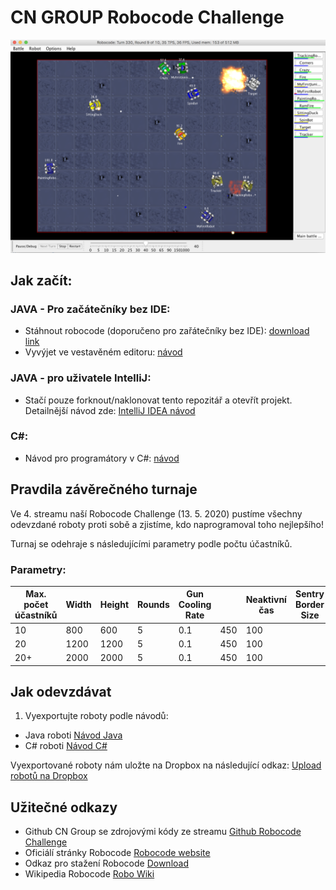 # CN GROUP Robocode Challenge 

![Teser](./docu/robocode.png)

## Jak začít:
### JAVA - Pro začátečníky bez IDE:
 * Stáhnout robocode (doporučeno pro zařátečníky bez IDE): [download link](https://robowiki.net/wiki/Robocode/Download_And_Install)
 * Vyvýjet ve vestavěném editoru: [návod](https://robowiki.net/wiki/Robocode/My_First_Robot)
### JAVA - pro uživatele IntelliJ:  
 * Stačí pouze forknout/naklonovat tento repozitář a otevřít projekt. Detailnější návod zde:
 [IntelliJ IDEA návod](Java-intellij-instalation-guide.md)
### C#:
 * Návod pro programátory v C#: [návod](https://robowiki.net/wiki/Robocode/.NET/Create_a_.NET_robot_with_Visual_Studio)


## Pravdila závěrečného turnaje
Ve 4. streamu naší Robocode Challenge (13. 5. 2020) pustíme všechny odevzdané roboty proti sobě a zjistíme, kdo naprogramoval toho nejlepšího!

Turnaj se odehraje s následujícími parametry podle počtu účastníků.

### Parametry:
| Max. počet účastníků | Width | Height | Rounds | Gun Cooling Rate |  | Neaktivní čas | Sentry Border Size |
|---|---|---|---|---|---|---|---|
| 10 | 800 | 600 | 5 | 0.1 | 450 | 100 |
| 20 | 1200 | 1200 | 5 | 0.1 | 450 | 100 |
| 20+ | 2000 | 2000 | 5 | 0.1 | 450 | 100 |

## Jak odevzdávat

1. Vyexportujte roboty podle návodů:
 * Java roboti [Návod Java](http://robowiki.net/wiki/RoboRumble/Enter_The_Competition)
 * C# roboti [Návod C#](http://robowiki.net/wiki/Robocode/.NET/Create_a_.NET_robot_with_Visual_Studio)

Vyexportované roboty nám uložte na Dropbox na následující odkaz:
[Upload robotů na Dropbox](https://www.dropbox.com/request/fPIOs7poLJ0Ba0r6CCCC)

## Užitečné odkazy

 * Github CN Group se zdrojovými kódy ze streamu [Github Robocode Challenge](https://github.com/cngroupdk/RobocodeChallenge)
 * Oficiálí stránky Robocode [Robocode website](https://robocode.sourceforge.io/)
 * Odkaz pro stažení Robocode [Download](https://sourceforge.net/projects/robocode/files/)
 * Wikipedia Robocode [Robo Wiki](http://robowiki.net/wiki/Main_Page)


